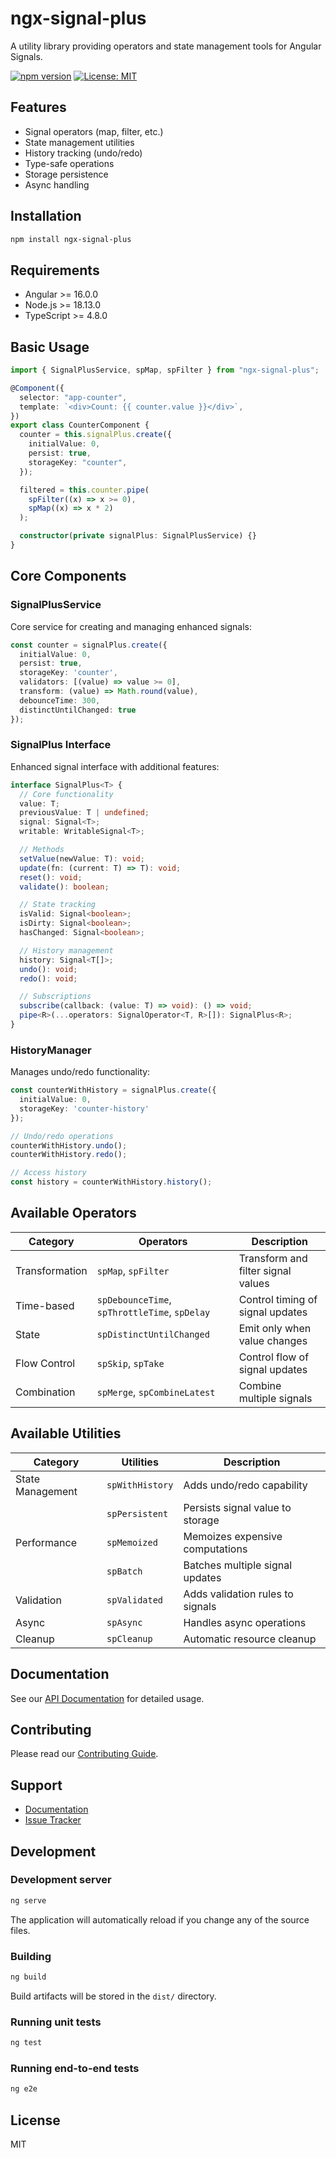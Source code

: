 # ngx-signal-plus

A utility library providing operators and state management tools for Angular Signals.

[![npm version](https://img.shields.io/badge/npm-1.0.0--beta.0-blue.svg)](https://www.npmjs.com/package/ngx-signal-plus)
[![License: MIT](https://img.shields.io/badge/License-MIT-yellow.svg)](https://opensource.org/licenses/MIT)

## Features

- Signal operators (map, filter, etc.)
- State management utilities
- History tracking (undo/redo)
- Type-safe operations
- Storage persistence
- Async handling

## Installation

```bash
npm install ngx-signal-plus
```

## Requirements

- Angular >= 16.0.0
- Node.js >= 18.13.0
- TypeScript >= 4.8.0

## Basic Usage

```typescript
import { SignalPlusService, spMap, spFilter } from "ngx-signal-plus";

@Component({
  selector: "app-counter",
  template: `<div>Count: {{ counter.value }}</div>`,
})
export class CounterComponent {
  counter = this.signalPlus.create({
    initialValue: 0,
    persist: true,
    storageKey: "counter",
  });

  filtered = this.counter.pipe(
    spFilter((x) => x >= 0),
    spMap((x) => x * 2)
  );

  constructor(private signalPlus: SignalPlusService) {}
}
```

## Core Components

### SignalPlusService

Core service for creating and managing enhanced signals:

```typescript
const counter = signalPlus.create({
  initialValue: 0,
  persist: true,
  storageKey: 'counter',
  validators: [(value) => value >= 0],
  transform: (value) => Math.round(value),
  debounceTime: 300,
  distinctUntilChanged: true
});
```

### SignalPlus Interface

Enhanced signal interface with additional features:

```typescript
interface SignalPlus<T> {
  // Core functionality
  value: T;
  previousValue: T | undefined;
  signal: Signal<T>;
  writable: WritableSignal<T>;

  // Methods
  setValue(newValue: T): void;
  update(fn: (current: T) => T): void;
  reset(): void;
  validate(): boolean;

  // State tracking
  isValid: Signal<boolean>;
  isDirty: Signal<boolean>;
  hasChanged: Signal<boolean>;

  // History management
  history: Signal<T[]>;
  undo(): void;
  redo(): void;

  // Subscriptions
  subscribe(callback: (value: T) => void): () => void;
  pipe<R>(...operators: SignalOperator<T, R>[]): SignalPlus<R>;
}
```

### HistoryManager

Manages undo/redo functionality:

```typescript
const counterWithHistory = signalPlus.create({
  initialValue: 0,
  storageKey: 'counter-history'
});

// Undo/redo operations
counterWithHistory.undo();
counterWithHistory.redo();

// Access history
const history = counterWithHistory.history();
```

## Available Operators

| Category       | Operators                                           | Description                                    |
| -------------- | -------------------------------------------------- | ---------------------------------------------- |
| Transformation | `spMap`, `spFilter`                                 | Transform and filter signal values             |
| Time-based     | `spDebounceTime`, `spThrottleTime`, `spDelay`      | Control timing of signal updates               |
| State          | `spDistinctUntilChanged`                           | Emit only when value changes                   |
| Flow Control   | `spSkip`, `spTake`                                 | Control flow of signal updates                 |
| Combination    | `spMerge`, `spCombineLatest`                       | Combine multiple signals                       |

## Available Utilities

| Category         | Utilities                                          | Description                                    |
| ---------------- | ------------------------------------------------- | ---------------------------------------------- |
| State Management | `spWithHistory`                                    | Adds undo/redo capability                      |
|                  | `spPersistent`                                     | Persists signal value to storage               |
| Performance      | `spMemoized`                                       | Memoizes expensive computations                |
|                  | `spBatch`                                          | Batches multiple signal updates                |
| Validation      | `spValidated`                                      | Adds validation rules to signals               |
| Async           | `spAsync`                                          | Handles async operations                        |
| Cleanup         | `spCleanup`                                        | Automatic resource cleanup                      |

## Documentation

See our [API Documentation](https://github.com/milad-hub/ngx-signal-plus/blob/main/projects/signal-plus/docs/API.md) for detailed usage.

## Contributing

Please read our [Contributing Guide](https://github.com/milad-hub/ngx-signal-plus/blob/main/projects/signal-plus/CONTRIBUTING.md).

## Support

- [Documentation](https://github.com/milad-hub/ngx-signal-plus/blob/main/projects/signal-plus/docs/API.md)
- [Issue Tracker](https://github.com/milad-hub/ngx-signal-plus/issues)

## Development

### Development server

```bash
ng serve
```

The application will automatically reload if you change any of the source files.

### Building

```bash
ng build
```

Build artifacts will be stored in the `dist/` directory.

### Running unit tests

```bash
ng test
```

### Running end-to-end tests

```bash
ng e2e
```

## License

MIT

